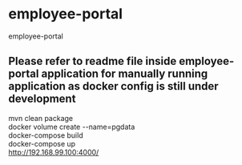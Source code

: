 # employee-portal
employee-portal

## Please refer to readme file inside employee-portal application for manually running application as docker config is still under development

mvn clean package<br>
docker volume create --name=pgdata<br>
docker-compose build<br>
docker-compose up<br>
http://192.168.99.100:4000/<br>

